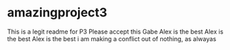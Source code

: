 # amazingproject3

This is a legit readme for P3
Please accept this Gabe
Alex is the best
Alex is the best
Alex is the best
i am making a conflict out of nothing, as alwayas
